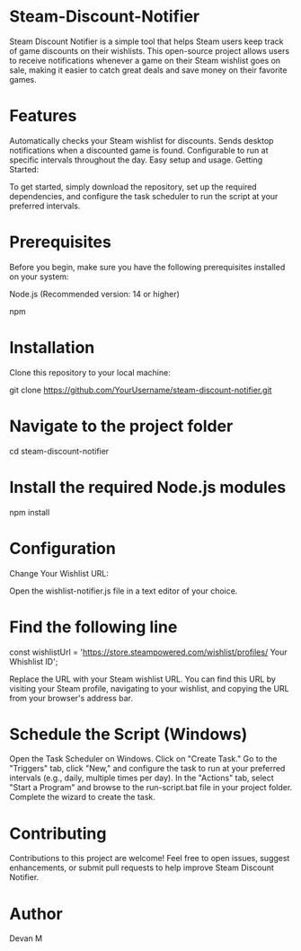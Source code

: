 # Steam-Discount-Notifier

Steam Discount Notifier is a simple tool that helps Steam users keep track of game discounts on their wishlists. This open-source project allows users to receive notifications whenever a game on their Steam wishlist goes on sale, making it easier to catch great deals and save money on their favorite games.

# Features #

Automatically checks your Steam wishlist for discounts.
Sends desktop notifications when a discounted game is found.
Configurable to run at specific intervals throughout the day.
Easy setup and usage.
Getting Started:

To get started, simply download the repository, set up the required dependencies, and configure the task scheduler to run the script at your preferred intervals.

# Prerequisites #

Before you begin, make sure you have the following prerequisites installed on your system:

Node.js (Recommended version: 14 or higher)

npm

# Installation #

Clone this repository to your local machine:

git clone https://github.com/YourUsername/steam-discount-notifier.git

# Navigate to the project folder #

cd steam-discount-notifier

# Install the required Node.js modules #

npm install

# Configuration #

Change Your Wishlist URL:

Open the wishlist-notifier.js file in a text editor of your choice.

# Find the following line #

const wishlistUrl = 'https://store.steampowered.com/wishlist/profiles/ Your Whishlist ID';

Replace the URL with your Steam wishlist URL. You can find this URL by visiting your Steam profile, navigating to your wishlist, and copying the URL from your browser's address bar.

# Schedule the Script (Windows) #

Open the Task Scheduler on Windows.
Click on "Create Task."
Go to the "Triggers" tab, click "New," and configure the task to run at your preferred intervals (e.g., daily, multiple times per day).
In the "Actions" tab, select "Start a Program" and browse to the run-script.bat file in your project folder.
Complete the wizard to create the task.

# Contributing #

Contributions to this project are welcome! Feel free to open issues, suggest enhancements, or submit pull requests to help improve Steam Discount Notifier.

# Author #

Devan M
